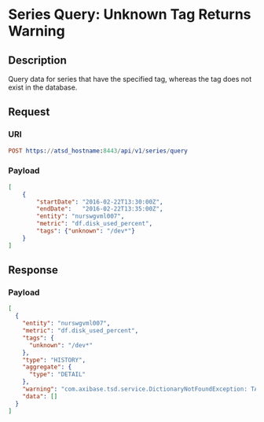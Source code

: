 # Series Query: Unknown Tag Returns Warning

## Description

Query data for series that have the specified tag, whereas the tag does not exist in the database.

## Request

### URI

```elm
POST https://atsd_hostname:8443/api/v1/series/query
```

### Payload

```json
[
    {
        "startDate": "2016-02-22T13:30:00Z",
        "endDate":   "2016-02-22T13:35:00Z",
        "entity": "nurswgvml007",
        "metric": "df.disk_used_percent",
        "tags": {"unknown": "/dev*"}
    }
]
```

## Response

### Payload

```json
[
  {
    "entity": "nurswgvml007",
    "metric": "df.disk_used_percent",
    "tags": {
      "unknown": "/dev*"
    },
    "type": "HISTORY",
    "aggregate": {
      "type": "DETAIL"
    },
    "warning": "com.axibase.tsd.service.DictionaryNotFoundException: TAG_KEY not found for name: 'unknown'",
    "data": []
  }
]
```
